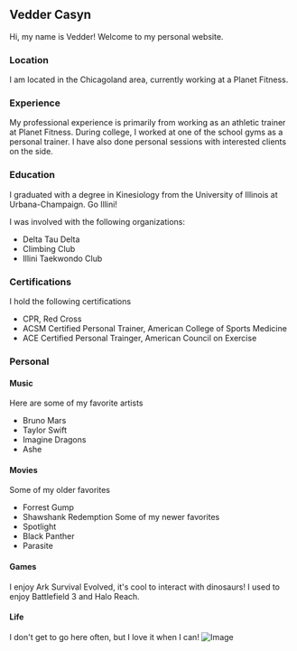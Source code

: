 ## Vedder Casyn

Hi, my name is Vedder! Welcome to my personal website. 

### Location

I am located in the Chicagoland area, currently working at a Planet Fitness.

### Experience

My professional experience is primarily from working as an athletic trainer at Planet Fitness. During college, I worked at one of the school gyms as a personal trainer. I have also done personal sessions with interested clients on the side. 

### Education

I graduated with a degree in Kinesiology from the University of Illinois at Urbana-Champaign. Go Illini!

I was involved with the following organizations:
* Delta Tau Delta
* Climbing Club
* Illini Taekwondo Club

### Certifications

I hold the following certifications
* CPR, Red Cross
* ACSM Certified Personal Trainer, American College of Sports Medicine
* ACE Certified Personal Trainger, American Council on Exercise

### Personal
#### Music
Here are some of my favorite artists
* Bruno Mars 
* Taylor Swift
* Imagine Dragons
* Ashe

#### Movies
Some of my older favorites
* Forrest Gump
* Shawshank Redemption
Some of my newer favorites
* Spotlight
* Black Panther 
* Parasite
#### Games
I enjoy Ark Survival Evolved, it's cool to interact with dinosaurs!
I used to enjoy Battlefield 3 and Halo Reach. 

#### Life
I don't get to go here often, but I love it when I can!
![Image](https://i.imgur.com/mjK4mwz.png)

